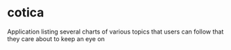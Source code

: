 # cotica
Application listing several charts of various topics that users can follow that they care about to keep an eye on
